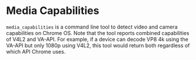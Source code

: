 # Media Capabilities

`media_capabilities` is a command line tool to detect video and
camera capabilities on Chrome OS. Note that the tool reports combined
capabilities of V4L2 and VA-API. For example, if a device can decode VP8 4k
using the VA-API but only 1080p using V4L2, this tool would return both
regardless of which API Chrome uses.
